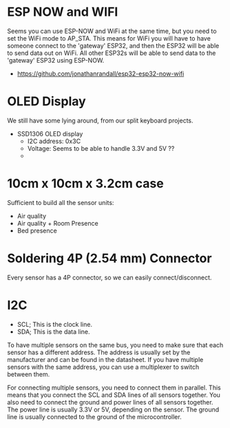 # ESP NOW and WIFI

Seems you can use ESP-NOW and WiFi at the same time, but you need to set the WiFi mode to AP_STA.
This means for WiFi you will have to have someone connect to the 'gateway' ESP32, and then the 
ESP32 will be able to send data out on WiFi.
All other ESP32s will be able to send data to the 'gateway' ESP32 using ESP-NOW.

- https://github.com/jonathanrandall/esp32-esp32-now-wifi

# OLED Display

We still have some lying around, from our split keyboard projects.

- SSD1306 OLED display
  - I2C address: 0x3C
  - Voltage: Seems to be able to handle 3.3V and 5V ??
  - 

# 10cm x 10cm x 3.2cm case

Sufficient to build all the sensor units:

- Air quality
- Air quality + Room Presence
- Bed presence

# Soldering 4P (2.54 mm) Connector

Every sensor has a 4P connector, so we can easily connect/disconnect.

# I2C

- SCL; This is the clock line.
- SDA; This is the data line.

To have multiple sensors on the same bus, you need to make sure that each sensor has a different address. The address is usually set by the manufacturer and can be found in the datasheet. If you have multiple sensors with the same address, you can use a multiplexer to switch between them.

For connecting multiple sensors, you need to connect them in parallel. This means that you connect the SCL and SDA lines of all sensors together. You also need to connect the ground and power lines of all sensors together. The power line is usually 3.3V or 5V, depending on the sensor. The ground line is usually connected to the ground of the microcontroller.

